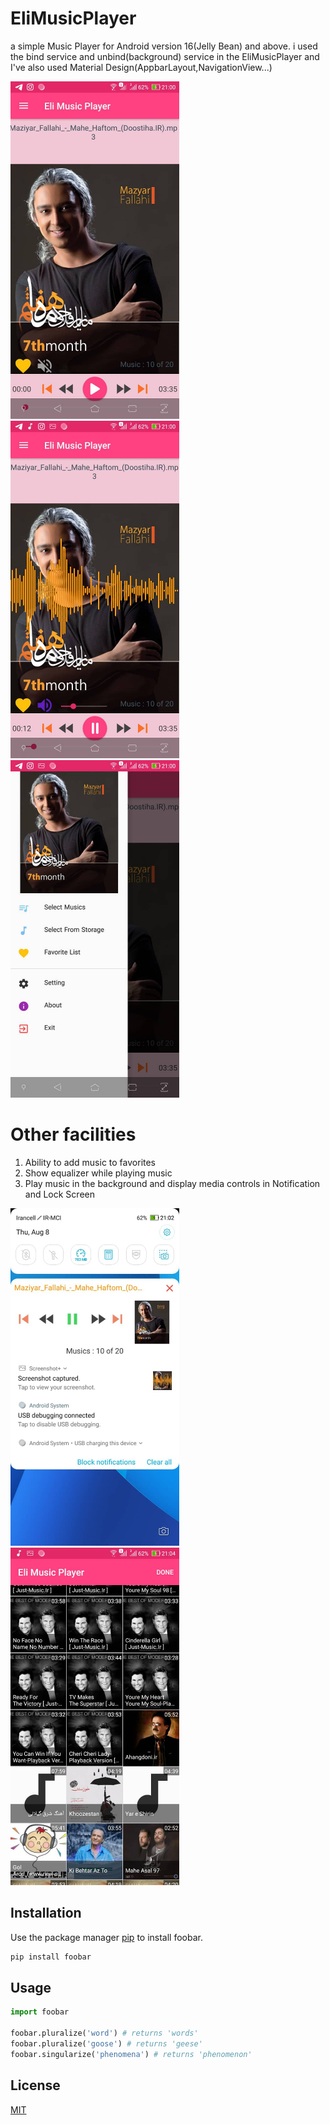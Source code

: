 
  # EliMusicPlayer
a simple Music Player for Android version 16(Jelly Bean) and above.
i used the bind service and unbind(background) service in the EliMusicPlayer and I've also used Material Design(AppbarLayout,NavigationView...)

<img src="https://github.com/haselmehri/EliMusicPlayer/blob/master/ReadmeFiles/AppImage2.jpeg" width="270" style='margin-right:5px'> <img src="https://github.com/haselmehri/EliMusicPlayer/blob/master/ReadmeFiles/AppImage1.jpeg" width="270"  style='margin-right:5px'>
<img src="https://github.com/haselmehri/EliMusicPlayer/blob/master/ReadmeFiles/AppImage4.jpeg" width="270">

# Other facilities

  1. Ability to add music to favorites
  2. Show equalizer while playing music
  3. Play music in the background and display media controls in Notification and Lock Screen
  
  <img src="https://github.com/haselmehri/EliMusicPlayer/blob/master/ReadmeFiles/AppImage3.jpeg" width="270" style='margin-right:5px'> <img src="https://github.com/haselmehri/EliMusicPlayer/blob/master/ReadmeFiles/AppImage5.jpeg" width="270"  style='margin-right:5px'>

## Installation

Use the package manager [pip](https://pip.pypa.io/en/stable/) to install foobar.

```bash
pip install foobar
```

## Usage

```python
import foobar

foobar.pluralize('word') # returns 'words'
foobar.pluralize('goose') # returns 'geese'
foobar.singularize('phenomena') # returns 'phenomenon'
```

## License
[MIT](https://choosealicense.com/licenses/mit/)
